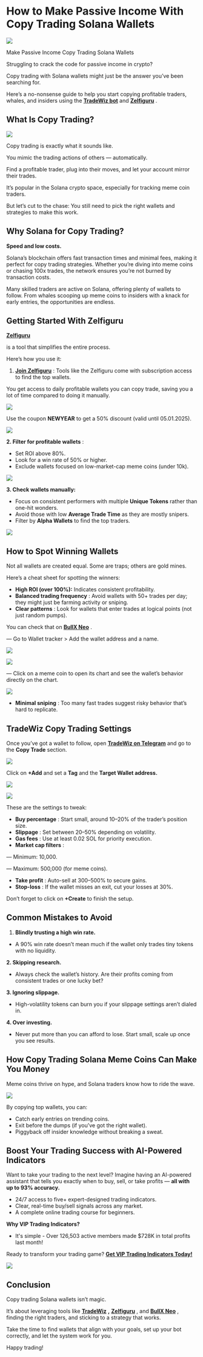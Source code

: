 # **How to Make Passive Income With Copy Trading Solana Wallets**

![](https://miro.medium.com/v2/1*sTtAFUBLs9_qmSlVu9b9ag.png)

Make Passive Income Copy Trading Solana Wallets

Struggling to crack the code for passive income in crypto?

Copy trading with Solana wallets might just be the answer you’ve been searching for.

Here’s a no-nonsense guide to help you start copying profitable traders, whales, and insiders using the
[**TradeWiz bot**](https://t.me/TradeWiz_Solbot?start=r-76ELPI3NAP)
and
[**Zelfiguru**](https://t.me/zelfiguru_on_solana_bot?start=NjY4NjkwMzExOA==)
.

## What Is Copy Trading?

![](https://miro.medium.com/v2/1*ERbwhj3Zb0pP-ID_peGZWw.png)

Copy trading is exactly what it sounds like.

You mimic the trading actions of others — automatically.

Find a profitable trader, plug into their moves, and let your account mirror their trades.

It’s popular in the Solana crypto space, especially for tracking meme coin traders.

But let’s cut to the chase: You still need to pick the right wallets and strategies to make this work.

## Why Solana for Copy Trading?

**Speed and low costs.**

Solana’s blockchain offers fast transaction times and minimal fees, making it perfect for copy trading strategies. Whether you’re diving into meme coins or chasing 100x trades, the network ensures you’re not burned by transaction costs.

Many skilled traders are active on Solana, offering plenty of wallets to follow. From whales scooping up meme coins to insiders with a knack for early entries, the opportunities are endless.

## Getting Started With Zelfiguru

[**Zelfiguru**](https://t.me/zelfiguru_on_solana_bot?start=NjY4NjkwMzExOA==)

is a tool that simplifies the entire process.

Here’s how you use it:

1. [**Join Zelfiguru**](https://t.me/zelfiguru_on_solana_bot?start=NjY4NjkwMzExOA==)
   : Tools like the Zelfiguru come with subscription access to find the top wallets.

You get access to daily profitable wallets you can copy trade, saving you a lot of time compared to doing it manually.

![](https://miro.medium.com/v2/1*iFgTXC9vsls2uxVeBHNZZQ.png)

Use the coupon
**NEWYEAR**
to get a 50% discount (valid until 05.01.2025).

![](https://miro.medium.com/v2/1*vRQfBUmhWk6g_DGrduIy1A.png)

**2. Filter for profitable wallets**
:

* Set ROI above 80%.
* Look for a win rate of 50% or higher.
* Exclude wallets focused on low-market-cap meme coins (under 10k).

![](https://miro.medium.com/v2/1*UoWiJt7fneOUmpC7MRWxSw.png)

**3. Check wallets manually:**

* Focus on consistent performers with multiple
  **Unique Tokens**
  rather than one-hit wonders.
* Avoid those with low
  **Average Trade Time**
  as they are mostly snipers.
* Filter by
  **Alpha Wallets**
  to find the top traders.

![](https://miro.medium.com/v2/1*IO0C8wRoQ4CQ514iK6AV5w.png)

## How to Spot Winning Wallets

Not all wallets are created equal. Some are traps; others are gold mines.

Here’s a cheat sheet for spotting the winners:

* **High ROI (over 100%):**
  Indicates consistent profitability.
* **Balanced trading frequency**
  : Avoid wallets with 50+ trades per day; they might just be farming activity or sniping.
* **Clear patterns**
  : Look for wallets that enter trades at logical points (not just random pumps).

You can check that on
[**BullX Neo**](https://t.me/BullxNeoBot)
.

— Go to Wallet tracker > Add the wallet address and a name.

![](https://miro.medium.com/v2/1*q1IHnIs5CF9DSmCCoP4HIg.png)

![](https://miro.medium.com/v2/1*e6Ph55oo6qJJNXaftffooA.png)

— Click on a meme coin to open its chart and see the wallet’s behavior directly on the chart.

![](https://miro.medium.com/v2/1*InhIf6qjqYqLM4QOMdyptw.png)

* **Minimal sniping**
  : Too many fast trades suggest risky behavior that’s hard to replicate.

## TradeWiz Copy Trading Settings

Once you’ve got a wallet to follow, open
[**TradeWiz on Telegram**](https://t.me/TradeWiz_Solbot?start=r-76ELPI3NAP)
and go to the
**Copy Trade**
section.

![](https://miro.medium.com/v2/1*8I9X3851TlRk9eWvXHlTnQ.png)

Click on
**+Add**
and set a
**Tag**
and the
**Target Wallet address.**

![](https://miro.medium.com/v2/1*G9336IBc-PM0k6H-DfECvg.png)



![](https://miro.medium.com/v2/1*CwdqaVztGXvBJKG1Q3qMVQ.png)

These are the settings to tweak:

* **Buy percentage**
  : Start small, around 10–20% of the trader’s position size.
* **Slippage**
  : Set between 20–50% depending on volatility.
* **Gas fees**
  : Use at least 0.02 SOL for priority execution.
* **Market cap filters**
  :

— Minimum: 10,000.

— Maximum: 500,000 (for meme coins).

* **Take profit**
  : Auto-sell at 300–500% to secure gains.
* **Stop-loss**
  : If the wallet misses an exit, cut your losses at 30%.

Don’t forget to click on
**+Create**
to finish the setup.

## Common Mistakes to Avoid

1. **Blindly trusting a high win rate.**

* A 90% win rate doesn’t mean much if the wallet only trades tiny tokens with no liquidity.

**2. Skipping research.**

* Always check the wallet’s history. Are their profits coming from consistent trades or one lucky bet?

**3. Ignoring slippage.**

* High-volatility tokens can burn you if your slippage settings aren’t dialed in.

**4. Over investing.**

* Never put more than you can afford to lose. Start small, scale up once you see results.

## How Copy Trading Solana Meme Coins Can Make You Money

Meme coins thrive on hype, and Solana traders know how to ride the wave.

![](https://miro.medium.com/v2/1*uwK5bug3jaKTOjX9KgYNiw.png)

By copying top wallets, you can:

* Catch early entries on trending coins.
* Exit before the dumps (if you’ve got the right wallet).
* Piggyback off insider knowledge without breaking a sweat.

## Boost Your Trading Success with AI-Powered Indicators

Want to take your trading to the next level? Imagine having an AI-powered assistant that tells you exactly when to buy, sell, or take profits —
**all with up to 93% accuracy.**

* 24/7 access to five+ expert-designed trading indicators.
* Clear, real-time buy/sell signals across any market.
* A complete online trading course for beginners.

**Why VIP Trading Indicators?**

* It's simple - Over 126,503 active members made $728K in total profits last month!

Ready to transform your trading game?
[**Get VIP Trading Indicators Today!**](https://vipindicators.xyz)

![](https://vipindicators.xyz/3.png)

## **Conclusion**

Copy trading Solana wallets isn’t magic.

It’s about leveraging tools like
[**TradeWiz**](https://t.me/TradeWiz_Solbot?start=r-76ELPI3NAP)
**,**
[**Zelfiguru**](https://t.me/zelfiguru_on_solana_bot?start=NjY4NjkwMzExOA==)
,
and
[**BullX Neo**](https://t.me/BullxNeoBot)
, finding the right traders, and sticking to a strategy that works.

Take the time to find wallets that align with your goals, set up your bot correctly, and let the system work for you.

Happy trading!
